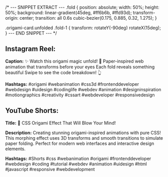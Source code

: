 /* --- SNIPPET EXTRACT ---
.fold {
    position: absolute;
    width: 50%;
    height: 50%;
    background: linear-gradient(45deg, #ff6b6b, #ffd93d);
    transform-origin: center;
    transition: all 0.6s cubic-bezier(0.175, 0.885, 0.32, 1.275);
}

.origami-card.unfolded .fold-1 {
    transform: rotateY(-90deg) rotateX(15deg);
}
--- END SNIPPET --- */

## Instagram Reel:
**Caption:**
✨ Watch this origami magic unfold! 🎨
Paper-inspired web animation that transforms before your eyes
Each fold reveals something beautiful 
Swipe to see the code breakdown! 👆

**Hashtags:**
#origami #webanimation #css3d #frontenddeveloper #webdesign #uidesign #codinglife #webdev #animation #designinspiration #motiongraphics #creativity #cssart #webdeveloper #responsivedesign

## YouTube Shorts:
**Title:** 🎨 CSS Origami Effect That Will Blow Your Mind!

**Description:**
Creating stunning origami-inspired animations with pure CSS! This morphing effect uses 3D transforms and smooth transitions to simulate paper folding. Perfect for modern web interfaces and interactive design elements.

**Hashtags:**
#Shorts #css #webanimation #origami #frontenddeveloper #webdesign #coding #tutorial #webdev #animation #uidesign #html #javascript #responsive #webdevelopment
